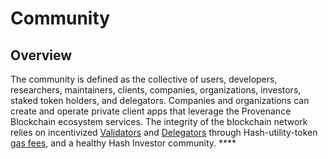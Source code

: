 # Community

## Overview

The community is defined as the collective of users, developers, researchers, maintainers, clients, companies, organizations, investors, staked token holders, and delegators. Companies and organizations can create and operate private client apps that leverage the Provenance Blockchain ecosystem services. The integrity of the blockchain network relies on incentivized [Validators](validator.md) and [Delegators](delegator.md) through Hash-utility-token [gas fees](../../blockchain/basics/gas-and-fees.md), and a healthy Hash Investor community. \*\*\*\*
